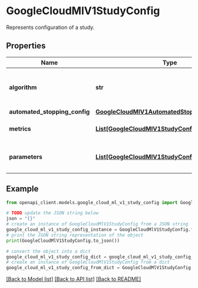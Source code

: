 # GoogleCloudMlV1StudyConfig

Represents configuration of a study.

## Properties

Name | Type | Description | Notes
------------ | ------------- | ------------- | -------------
**algorithm** | **str** | The search algorithm specified for the study. | [optional] 
**automated_stopping_config** | [**GoogleCloudMlV1AutomatedStoppingConfig**](GoogleCloudMlV1AutomatedStoppingConfig.md) |  | [optional] 
**metrics** | [**List[GoogleCloudMlV1StudyConfigMetricSpec]**](GoogleCloudMlV1StudyConfigMetricSpec.md) | Metric specs for the study. | [optional] 
**parameters** | [**List[GoogleCloudMlV1StudyConfigParameterSpec]**](GoogleCloudMlV1StudyConfigParameterSpec.md) | Required. The set of parameters to tune. | [optional] 

## Example

```python
from openapi_client.models.google_cloud_ml_v1_study_config import GoogleCloudMlV1StudyConfig

# TODO update the JSON string below
json = "{}"
# create an instance of GoogleCloudMlV1StudyConfig from a JSON string
google_cloud_ml_v1_study_config_instance = GoogleCloudMlV1StudyConfig.from_json(json)
# print the JSON string representation of the object
print(GoogleCloudMlV1StudyConfig.to_json())

# convert the object into a dict
google_cloud_ml_v1_study_config_dict = google_cloud_ml_v1_study_config_instance.to_dict()
# create an instance of GoogleCloudMlV1StudyConfig from a dict
google_cloud_ml_v1_study_config_from_dict = GoogleCloudMlV1StudyConfig.from_dict(google_cloud_ml_v1_study_config_dict)
```
[[Back to Model list]](../README.md#documentation-for-models) [[Back to API list]](../README.md#documentation-for-api-endpoints) [[Back to README]](../README.md)


